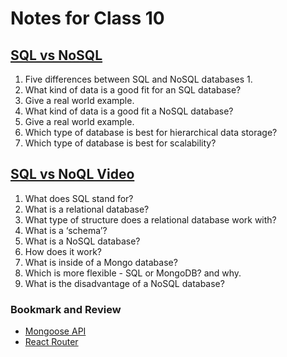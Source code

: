 # Notes for Class 10

## [SQL vs NoSQL](https://www.thegeekstuff.com/2014/01/sql-vs-nosql-db/?utm_source=tuicool)

1. Five differences between SQL and NoSQL databases
    1. 
2. What kind of data is a good fit for an SQL database?
3. Give a real world example.
4. What kind of data is a good fit a NoSQL database?
5. Give a real world example.
6. Which type of database is best for hierarchical data storage?
7. Which type of database is best for scalability?

## [SQL vs NoQL Video](https://www.youtube.com/watch?v=ZS_kXvOeQ5Y)

1. What does SQL stand for?
2. What is a relational database?
3. What type of structure does a relational database work with?
4. What is a ‘schema’?
5. What is a NoSQL database?
6. How does it work?
7. What is inside of a Mongo database?
8. Which is more flexible - SQL or MongoDB? and why.
9. What is the disadvantage of a NoSQL database?

### Bookmark and Review

* [Mongoose API](https://mongoosejs.com/docs/api.html#Model)
* [React Router](https://reactrouter.com/web/api/BrowserRouter)
